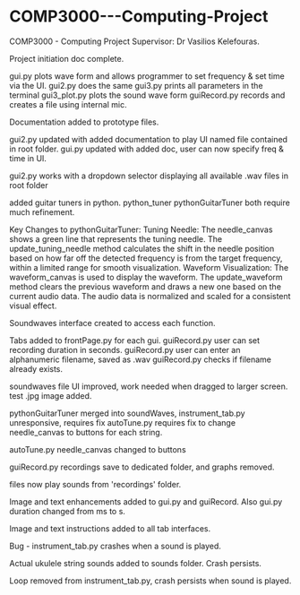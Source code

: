 # COMP3000---Computing-Project
COMP3000 - Computing Project
Supervisor: Dr Vasilios Kelefouras.

Project initiation doc complete.

gui.py plots wave form and allows programmer to set frequency & set time via the UI.
gui2.py does the same
gui3.py prints all parameters in the terminal
gui3_plot.py plots the sound wave form
guiRecord.py records and creates a file using internal mic.

Documentation added to prototype files.

gui2.py updated with added documentation to play UI named file contained in root folder.
gui.py updated with added doc, user can now specify freq & time in UI.

gui2.py works with a dropdown selector displaying all available .wav files in root folder

added guitar tuners in python.
python_tuner
pythonGuitarTuner
both require much refinement.

Key Changes to pythonGuitarTuner:
Tuning Needle:
The needle_canvas shows a green line that represents the tuning needle.
The update_tuning_needle method calculates the shift in the needle position based on how far off 
the detected frequency is from the target frequency, within a limited range for smooth visualization.
Waveform Visualization:
The waveform_canvas is used to display the waveform.
The update_waveform method clears the previous waveform and draws a new one based on the 
current audio data. The audio data is normalized and scaled for a consistent visual effect.

Soundwaves interface created to access each function.

Tabs added to frontPage.py for each gui.
guiRecord.py user can set recording duration in seconds.
guiRecord.py user can enter an alphanumeric filename, saved as .wav
guiRecord.py checks if filename already exists.

soundwaves file UI improved, work needed when dragged to larger screen.
test .jpg image added.

pythonGuitarTuner merged into soundWaves,
instrument_tab.py unresponsive, requires fix
autoTune.py requires fix to change needle_canvas to buttons for each string.

autoTune.py needle_canvas changed to buttons

guiRecord.py recordings save to dedicated folder, and graphs removed.

files now play sounds from 'recordings' folder.

Image and text enhancements added to gui.py and guiRecord.
Also gui.py duration changed from ms to s.

Image and text instructions added to all tab interfaces.

Bug - instrument_tab.py crashes when a sound is played.

Actual ukulele string sounds added to sounds folder.
Crash persists.

Loop removed from instrument_tab.py, crash persists when sound is played.


